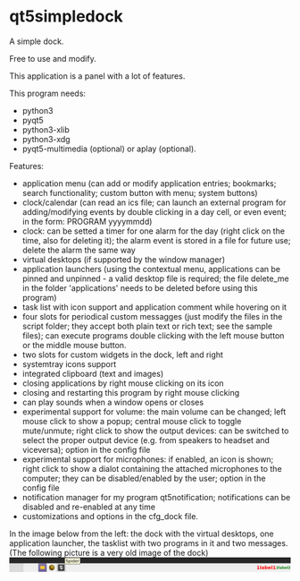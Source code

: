# qt5simpledock
A simple dock.

Free to use and modify.

This application is a panel with a lot of features.

This program needs:
- python3
- pyqt5
- python3-xlib
- python3-xdg
- pyqt5-multimedia (optional) or aplay (optional).


Features:
- application menu (can add or modify application entries; bookmarks; search functionality; custom button with menu; system buttons)
- clock/calendar (can read an ics file; can launch an external program for adding/modifying events by double clicking in a day cell, or even event; in the form: PROGRAM yyyymmdd)
- clock: can be setted a timer for one alarm for the day (right click on the time, also for deleting it); the alarm event is stored in a file for future use; delete the alarm the same way
- virtual desktops (if supported by the window manager)
- application launchers (using the contextual menu, applications can be pinned and unpinned - a valid desktop file is required; the file delete_me in the folder 'applications' needs to be deleted before using this program)
- task list with icon support and application comment while hovering on it
- four slots for periodical custom messagges (just modify the files in the script folder; they accept both plain text or rich text; see the sample files); can execute programs double clicking with the left mouse button or the middle mouse button. 
- two slots for custom widgets in the dock, left and right
- systemtray icons support
- integrated clipboard (text and images)
- closing applications by right mouse clicking on its icon
- closing and restarting this program by right mouse clicking
- can play sounds when a window opens or closes
- experimental support for volume: the main volume can be changed; left mouse click to show a popup; central mouse click to toggle mute/unmute; right click to show the output devices: can be switched to select the proper output device (e.g. from speakers to headset and viceversa); option in the config file
- experimental support for microphones: if enabled, an icon is shown; right click to show a dialot containing the attached microphones to the computer; they can be disabled/enabled by the user; option in the config file
- notification manager for my program qt5notification; notifications can be disabled and re-enabled at any time
- customizations and options in the cfg_dock file.

In the image below from the left: the dock with the virtual desktops, one application launcher, the tasklist with two programs in it and two messages. (The following picture is a very old image of the dock)
![My image](https://github.com/frank038/qt5simpledock/blob/main/screenshot.png)
